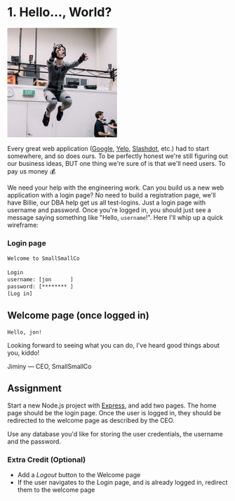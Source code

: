 # 1. Hello..., World?

![thumbnail](./thumb.png)

Every great web application ([Google](https://www.google.com),
[Yelp](https://www.yelp.com/), [Slashdot](https://slashdot.org/), etc.) had to
start somewhere, and so does ours. To be perfectly honest we're still figuring
out our business ideas, BUT one thing we're sure of is that we'll need users. To
pay us money 💰

We need your help with the engineering work. Can you build us a new web
application with a login page? No need to build a registration page, we'll have
Billie, our DBA help get us all test-logins. Just a login page with username and
password. Once you're logged in, you should just see a message saying something
like "Hello, `username`!". Here I'll whip up a quick wireframe:

### Login page

```
Welcome to SmallSmallCo

Login
username: [jon      ]
password: [******** ]
[Log in]
```

## Welcome page (once logged in)

```
Hello, jon!
```

Looking forward to seeing what you can do, I've heard good things about you,
kiddo!

Jiminy — CEO, SmallSmallCo

## Assignment

Start a new Node.js project with [Express](https://expressjs.com/), and add two
pages. The home page should be the login page. Once the user is logged in, they
should be redirected to the welcome page as described by the CEO.

Use any database you'd like for storing the user credentials, the username and
the password.

### Extra Credit (Optional)

- Add a _Logout_ button to the Welcome page
- If the user navigates to the Login page, and is already logged in, redirect
  them to the welcome page
